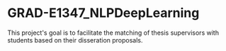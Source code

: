 # GRAD-E1347_NLPDeepLearning

This project's goal is to facilitate the matching of thesis supervisors with students based on their disseration proposals. 
